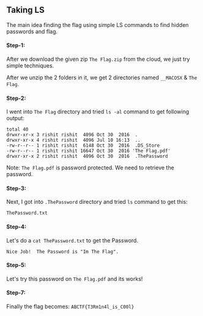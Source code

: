 ## Taking LS
The main idea finding the flag using simple LS commands to find hidden passwords and flag.

#### Step-1:
After we download the given zip `The Flag.zip` from the cloud, we just try simple techniques.

After we unzip the 2 folders in it, we get 2 directories named `__MACOSX` & `The Flag`.

#### Step-2:
I went into  `The Flag` directory and tried 
`ls -al` command to get following output:
```
total 40
drwxr-xr-x 3 rishit rishit  4096 Oct 30  2016  .
drwxr-xr-x 4 rishit rishit  4096 Jul 10 16:13  ..
-rw-r--r-- 1 rishit rishit  6148 Oct 30  2016  .DS_Store
-rw-r--r-- 1 rishit rishit 16647 Oct 30  2016 'The Flag.pdf'
drwxr-xr-x 2 rishit rishit  4096 Oct 30  2016  .ThePassword
```
Note: `The Flag.pdf` is password protected.
We need to retrieve the password.

#### Step-3:
Next, I got into `.ThePassword` directory and tried `ls` command to get this:

```
ThePassword.txt
```

#### Step-4:
Let's do a `cat ThePassword.txt` to get the Password.

`Nice Job!  The Password is "Im The Flag".`

#### Step-5:
Let's try this password on `The Flag.pdf` and its works!

#### Step-7:
Finally the flag becomes:
`ABCTF{T3Rm1n4l_is_C00l}`